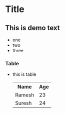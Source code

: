 # Title

## This is demo text
- one 
- two
- three

### Table  
- this is table

    <table>
        <tr>
            <th>Name</th>
            <th>Age</th>
        </tr>
        <tr>
            <td>Ramesh</td>
            <td>23</td>
        </tr>
        <tr>
            <td>Suresh</td>
            <td>24</td>
        </tr>
    </table>
